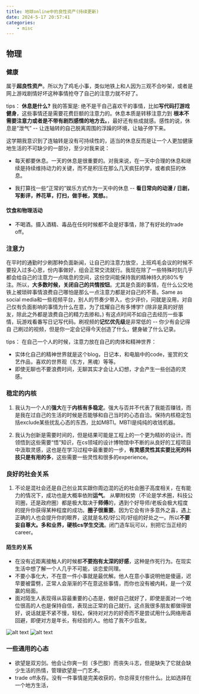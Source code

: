 ```yaml
---
title: 地球online中的良性资产(持续更新)
date: 2024-5-17 20:57:41
categories:
    - misc 
---
```



## 物理

### 健康
属于**超良性资产**。所以为了鸡毛小事，类似地铁上和人因为三观不合吵架，或者是网上游戏剧情好坏这种事情抢夺了自己的注意力就不好了。

tips：
**休息是什么?** 我的答案是: 绝不是干自己喜欢干的事情，比如**写代码打游戏健身**，这些事情还是需要花费巨额的注意力的。休息本质是转移注意力到 **根本不需要注意力或者是不带有剧烈感情的地方去。**，最好还有些成就感。感性的说，休息是“泄气” -- 让连轴转的自己脱离周围的浮躁的环境，让轴子停下来。

这学期我意识到了连轴转是没有可持续性的，适当的休息反而是让一个人更加健康地生活的不可缺少的一部分，至少对我来说：

- 每天都要休息。一天的休息是很重要的。对我来说，在一天中合理的休息和继续是持续维持动力的关键，而不是积压在那么几天疯狂的学，或者疯狂的休息。

- 我打算找一些“正常的”娱乐方式作为一天中的休息 -- **看日常向的动漫 / 日剧，写影评，养花草，打扫，做手帐，冥想。**。

#### 饮食和物理活动
* 不喝酒。摄入酒精、毒品在任何时候都不会是好事情，除了有好处的trade off。


### **注意力**

在平时的通勤时少刷那种负面新闻，让自己的注意力放空，上班鸡毛会议的时候不要投入过多心思，份内事做好，组会正常交流就行。我现在除了一些特殊时刻几乎都会给自己的注意力一点喘息的空间，这份空间能保持我的精神持久的80%专注。所以，**大多数时候，关闭自己的共情按钮**。尤其是负面的事情，在什么公交地铁上被琐碎事情浪费自己哪怕是那么一点注意力都是对自己的不善。Same as social media和一些视频平台，别人的节奏少带入，也少评价，问就是没用，对自己仅有负面影响的事情为什么在意，为了炫耀自己有多博学? (除非是真的好朋友，除此之外都是浪费自己的精力去掺和。) 有这点时间不如自己去经历一些事情，玩游戏看番写日记写代码。刷视频的**记忆优先级**是非常低的 -- 你少有会记得自
己刷过的视频，但是你一定会记得今天创造了什么，健身破了什么记录。

tips：
在自己一个人的时候，注意力放在自己的肉体和精神世界：
  * 实体化自己的精神世界就是这个blog，日记本，和电脑中的code，鉴赏的文艺作品，喜欢的世界观（东方，黑魂）等等。
  * 即使无聊也不要浪费时间，无聊其实才会让人幻想，才会产生一些创造的灵感。

### **稳定的内核**

1. 我认为一个人的**强大**在于**内核有多稳定**。强大与否并不代表了我能否赚钱，而是我在过自己的生活的时候是否能够和自己当时的心态自洽。保持内核稳定包括exclude某些扰乱心态的东西，比如MBTI。MBTI是纯纯的收钱机器。

2. 我认为创新是需要时间的，但是结果可能是工程上的一个更为精妙的设计。而领悟到这些需要“悟”知识，在cs领域的设计博物馆中不断的从良好的工程项目中汲取灵感，这也是在学习过程中最重要的一步，**有灵感灵性其实要比死的科技只是有用的多**，这些需要一些灵性和很多的experience。

### **良好的社会关系**
1. 不论是混社会还是自己创业其实跟你周边混的近的社会圈子高度相关，在有能力的情况下，成功也是大概率依附**运气**。 从攀附权势（不论是学术圈，科技公司圈，还是政府圈）都是极大取决于**师傅**的，遇到个好导师/老板会极大程度的提升你获得某种程度的成功。**圈子很重要**。因为它会有许多意外之喜，遇上正确的人也会提升你的眼界，这就是名校/好公司/好组的好处之一。所以**不要妄自尊大。多和业界，硬核cs学生交流**。闭门造车玩可以，别把它当正经的career。

#### **陌生的关系**
* 在没有近距离接触人的时候都**不要抱有太深的好感**，这种是作死行为。在现实生活中想了解一个人几乎不可能，谈恋爱同理。
* 不要小事化大，不在意一件小事就是最优解。他人在意小事说明他是傻逼，迟早要被雷劈，正常人会渐渐的不在意这些事情，而你也没有被内耗，是一个双赢的局面。
* 面对陌生人表现得从容最重要的心态是，做好自己就好了，即使是面对一个地位很高的人也是保持自信，表现出正常的自己就行。这点我很多朋友都做得很好，说话就是不紧不慢，轻松，保持对对方的好奇而不是尝试用什么网络用语回避，即便对方是年长，有经验的人。他给了我不少启发。

![alt text](./地球online中的超良性资产/image.png) 
![alt text](./地球online中的超良性资产/image-1.png)

### 一些通用的心态
* 欲望是双刃剑。他会让你爽一刻（多巴胺）而丧失斗志，但是缺失了它就会缺少生活的热情，管理欲望是一门艺术。
* trade off永存。没有一件事情是完美收获的，你总得支付些什么。比如选择在一个地方生活，